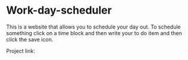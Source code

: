 # Work-day-scheduler
This is a website that allows you to schedule your day out. To schedule something click on a time block and then write your to do item and then click the save icon.

Project link: 